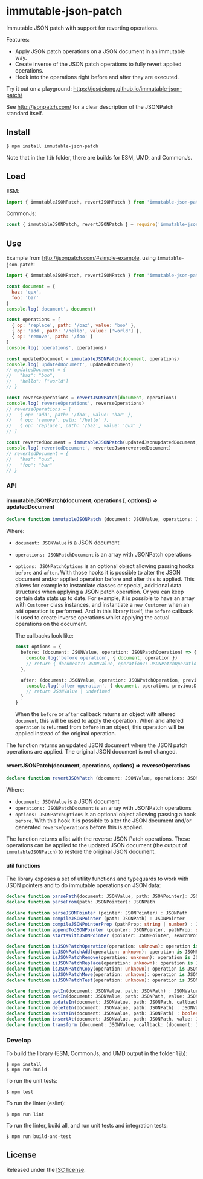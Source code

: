 # immutable-json-patch

Immutable JSON patch with support for reverting operations.

Features:

- Apply JSON patch operations on a JSON document in an immutable way.
- Create inverse of the JSON patch operations to fully revert applied operations.
- Hook into the operations right before and after they are executed.

Try it out on a playground: https://josdejong.github.io/immutable-json-patch/

See http://jsonpatch.com/ for a clear description of the JSONPatch standard itself.


## Install

```
$ npm install immutable-json-patch
```

Note that in the `lib` folder, there are builds for ESM, UMD, and CommonJs.

## Load

ESM:

```js
import { immutableJSONPatch, revertJSONPatch } from 'immutable-json-patch'
```

CommonJs:

```js
const { immutableJSONPatch, revertJSONPatch } = require('immutable-json-patch')
```


## Use

Example from http://jsonpatch.com/#simple-example, using `immutable-json-patch`:

```js
import { immutableJSONPatch, revertJSONPatch } from 'immutable-json-patch'

const document = {
  baz: 'qux',
  foo: 'bar'
}
console.log('document', document)

const operations = [
  { op: 'replace', path: '/baz', value: 'boo' },
  { op: 'add', path: '/hello', value: ['world'] },
  { op: 'remove', path: '/foo' }
]
console.log('operations', operations)

const updatedDocument = immutableJSONPatch(document, operations)
console.log('updatedDocument', updatedDocument)
// updatedDocument = {
//   "baz": "boo",
//   "hello": ["world"]
// }

const reverseOperations = revertJSONPatch(document, operations)
console.log('reverseOperations', reverseOperations)
// reverseOperations = [
//   { op: 'add', path: '/foo', value: 'bar' },
//   { op: 'remove', path: '/hello' },
//   { op: 'replace', path: '/baz', value: 'qux' }
// ]

const revertedDocument = immutableJSONPatch(updatedJsonupdatedDocument, reverseOperations)
console.log('revertedDocument', revertedJsonrevertedDocument)
// revertedDocument = {
//   "baz": "qux",
//   "foo": "bar"
// }
```


### API

#### immutableJSONPatch(document, operations [, options]) => updatedDocument

```ts
declare function immutableJSONPatch (document: JSONValue, operations: JSONPatchDocument, options?: JSONPatchOptions) : JSONValue
```

Where:

-   `document: JSONValue` is a JSON document
-   `operations: JSONPatchDocument` is an array with JSONPatch operations
-   `options: JSONPatchOptions` is an optional object allowing passing hooks `before` and `after`. With those hooks it is possible to alter the JSON document and/or applied operation before and after this is applied. This allows for example to instantiate classes or special, additional data structures when applying a JSON patch operation. Or you can keep certain data stats up to date. For example, it is possible to have an array with `Customer` class instances, and instantiate a `new Customer` when an `add` operation is performed. And in this library itself, the `before` callback is used to create inverse operations whilst applying the actual operations on the document.
 
    The callbacks look like:

    ```ts
    const options = {
      before: (document: JSONValue, operation: JSONPatchOperation) => {
        console.log('before operation', { document, operation })
        // return { document?: JSONValue, operation?: JSONPatchOperation } | undefined
      },
    
      after: (document: JSONValue, operation: JSONPatchOperation, previousDocument: JSONValue) => {
        console.log('after operation', { document, operation, previousDocument })
        // return JSONValue | undefined
      }
    }
    ```
    
    When the `before` or `after` callback returns an object with altered `document`, this will be used to apply the operation. When and altered `operation` is returned from `before` in an object, this operation will be applied instead of the original operation. 
    
The function returns an updated JSON document where the JSON patch operations are applied. The original JSON document is not changed.

#### revertJSONPatch(document, operations, options) => reverseOperations

```ts
declare function revertJSONPatch (document: JSONValue, operations: JSONPatchDocument, options?: RevertJSONPatchOptions) : JSONPatchDocument
```

Where:

-   `document: JSONValue` is a JSON document
-   `operations: JSONPatchDocument` is an array with JSONPatch operations
-   `options: JSONPatchOptions` is an optional object allowing passing a hook `before`. With this hook it is possible to alter the JSON document and/or generated `reverseOperations` before this is applied.

The function returns a list with the reverse JSON Patch operations. These operations can be applied to the updated JSON document (the output of `immutableJSONPatch`) to restore the original JSON document.

#### util functions

The library exposes a set of utility functions and typeguards to work with JSON pointers and to do immutable operations on JSON data:

```ts
declare function parsePath(document: JSONValue, path: JSONPointer): JSONPath
declare function parseFrom(path: JSONPointer): JSONPath

declare function parseJSONPointer (pointer: JSONPointer) : JSONPath
declare function compileJSONPointer (path: JSONPath) : JSONPointer
declare function compileJSONPointerProp (pathProp: string | number) : JSONPointer
declare function appendToJSONPointer (pointer: JSONPointer, pathProp: string | number) : JSONPointer
declare function startsWithJSONPointer (pointer: JSONPointer, searchPointer: JSONPointer) : boolean

declare function isJSONPatchOperation(operation: unknown): operation is JSONPatchOperation
declare function isJSONPatchAdd(operation: unknown): operation is JSONPatchAdd
declare function isJSONPatchRemove(operation: unknown): operation is JSONPatchRemove
declare function isJSONPatchReplace(operation: unknown): operation is JSONPatchReplace
declare function isJSONPatchCopy(operation: unknown): operation is JSONPatchCopy
declare function isJSONPatchMove(operation: unknown): operation is JSONPatchMove
declare function isJSONPatchTest(operation: unknown): operation is JSONPatchTest

declare function getIn(document: JSONValue, path: JSONPath) : JSONValue
declare function setIn(document: JSONValue, path: JSONPath, value: JSONValue, createPath?: boolean) : JSONValue
declare function updateIn(document: JSONValue, path: JSONPath, callback: (value: JSONValue) => JSONValue) : JSONValue
declare function deleteIn(document: JSONValue, path: JSONPath) : JSONValue
declare function existsIn(document: JSONValue, path: JSONPath) : boolean
declare function insertAt(document: JSONValue, path: JSONPath, value: JSONValue) : JSONValue
declare function transform (document: JSONValue, callback: (document: JSONValue, path: JSONPath) => JSONValue, path: JSONPath = []) : JSONValue
```

### Develop

To build the library (ESM, CommonJs, and UMD output in the folder `lib`):

```
$ npm install 
$ npm run build
```

To run the unit tests:

```
$ npm test
```

To run the linter (eslint):

```
$ npm run lint
```

To run the linter, build all, and run unit tests and integration tests:

```
$ npm run build-and-test
```


## License

Released under the [ISC license](LICENSE.md).
